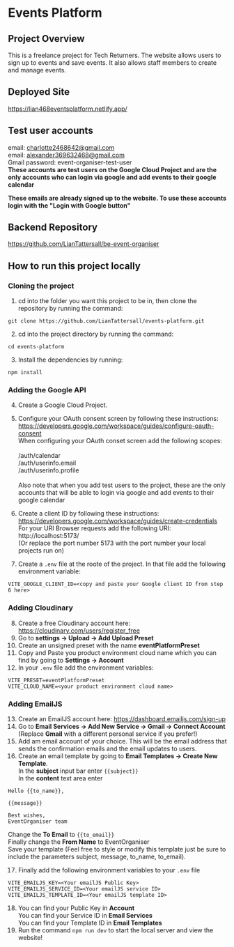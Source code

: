 # Events Platform

## Project Overview

This is a freelance project for Tech Returners. The website allows users to sign up to events and save events. It also allows staff members to create and manage events.

## Deployed Site

https://lian468eventsplatform.netlify.app/

## Test user accounts

email: charlotte2468642@gmail.com \
email: alexander369632468@gmail.com \
Gmail password: event-organiser-test-user \
**These accounts are test users on the Google Cloud Project and are the only accounts who can login via google and add events to their google calendar**

**These emails are already signed up to the website. To use these accounts login with the "Login with Google button"**

## Backend Repository

https://github.com/LianTattersall/be-event-organiser

## How to run this project locally

### Cloning the project

1. cd into the folder you want this project to be in, then clone the repository by running the command:

```git
git clone https://github.com/LianTattersall/events-platform.git
```

2. cd into the project directory by running the command:

```
cd events-platform
```

3. Install the dependencies by running:

```
npm install
```

### Adding the Google API

4. Create a Google Cloud Project.

5. Configure your OAuth consent screen by following these instructions:
   https://developers.google.com/workspace/guides/configure-oauth-consent \
   When configuring your OAuth conset screen add the following scopes: \
   \
   /auth/calendar \
   /auth/userinfo.email \
   /auth/userinfo.profile \
   \
   Also note that when you add test users to the project, these are the only accounts that will be able to login via google and add events to their google calendar

6. Create a client ID by following these instructions: https://developers.google.com/workspace/guides/create-credentials \
   For your URI Browser requests add the following URI:
   http://localhost:5173/ \
   (Or replace the port number 5173 with the port number your local projects run on)

7. Create a `.env` file at the roote of the project. In that file add the following environment variable:

```
VITE_GOOGLE_CLIENT_ID=<copy and paste your Google client ID from step 6 here>
```

### Adding Cloudinary

8. Create a free Cloudinary account here: https://cloudinary.com/users/register_free
9. Go to **settings -> Upload -> Add Upload Preset**
10. Create an unsigned preset with the name **eventPlatformPreset**
11. Copy and Paste you product environment cloud name which you can find by going to **Settings -> Account**
12. In your `.env` file add the environment variables:

```
VITE_PRESET=eventPlatformPreset
VITE_CLOUD_NAME=<your product environment cloud name>
```

### Adding EmailJS

13. Create an EmailJS account here: https://dashboard.emailjs.com/sign-up
14. Go to **Email Services -> Add New Service -> Gmail -> Connect Account** (Replace **Gmail** with a different personal service if you prefer!)
15. Add am email account of your choice. This will be the email address that sends the confirmation emails and the email updates to users.
16. Create an email template by going to **Email Templates -> Create New Template**. \
    In the **subject** input bar enter `{{subject}}` \
    In the **content** text area enter

```
Hello {{to_name}},

{{message}}

Best wishes,
EventOrganiser team
```

Change the **To Email** to `{{to_email}}` \
Finally change the **From Name** to EventOrganiser \
Save your template (Feel free to style or modify this template just be sure to include the parameters subject, message, to_name, to_email).

17. Finally add the following environment variables to your `.env` file

```
VITE_EMAILJS_KEY=<Your emailJS Public Key>
VITE_EMAILJS_SERVICE_ID=<Your emailJS service ID>
VITE_EMAILJS_TEMPLATE_ID=<Your emailJS template ID>
```

18. You can find your Public Key in **Account** \
    You can find your Service ID in **Email Services** \
    You can find your Template ID in **Email Templates**
19. Run the command `npm run dev` to start the local server and view the website!

